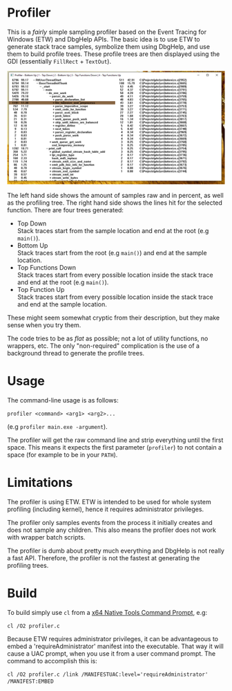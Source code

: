 
# Profiler

This is a _fairly_ simple sampling profiler based on the Event Tracing for Windows (ETW)
and DbgHelp APIs. The basic idea is to use ETW to generate stack trace samples,
symbolize them using DbgHelp, and use them to build profile trees.
These profile trees are then displayed using the GDI (essentially `FillRect` + `TextOut`).

<p align="center">
   <img src='profile.png'>
</p>

The left hand side shows the amount of samples raw and in percent, as well as the profiling tree.
The right hand side shows the lines hit for the selected function. 
There are four trees generated:
* Top Down  
       Stack traces start from the sample location and end at the root (e.g `main()`).
* Bottom Up  
       Stack traces start from the root (e.g `main()`) and end at the sample location.
* Top Functions Down  
       Stack traces start from every possible location inside the stack trace and 
       end at the root (e.g `main()`).
* Top Function Up   
       Stack traces start from every possible location inside the stack trace and 
       end at the sample location.

These might seem somewhat cryptic from their description, but they make sense when you try them.

The code tries to be as _flat_ as possible; not a lot of utility functions, no wrappers, etc.
The only "non-required" complication is the use of a background thread to generate the 
profile trees.


# Usage

The command-line usage is as follows:

```
profiler <command> <arg1> <arg2>...
```
(e.g `profiler main.exe -argument`).

The profiler will get the raw command line and strip everything until the first space.
This means it expects the first parameter (`profiler`) to not contain a space 
(for example to be in your `PATH`).

# Limitations

The profiler is using ETW. ETW is intended to be used for whole system profiling (including kernel), hence
it requires administrator privileges.

The profiler only samples events from the process it initially creates and does not 
sample any children. This also means the profiler does not work with wrapper batch scripts.

The profiler is dumb about pretty much everything and DbgHelp is not really a fast API. 
Therefore, the profiler is not the fastest at generating the profiling trees.

# Build 

To build simply use `cl` from a [x64 Native Tools Command Prompt](https://learn.microsoft.com/en-us/cpp/build/building-on-the-command-line), e.g:
```
cl /O2 profiler.c
```
Because ETW requires administrator privileges, it can be advantageous to embed a 'requireAdministrator'
manifest into the executable. That way it will cause a UAC prompt, when you use it from a user command prompt.
The command to accomplish this is:
```
cl /O2 profiler.c /link /MANIFESTUAC:level='requireAdministrator' /MANIFEST:EMBED
```








